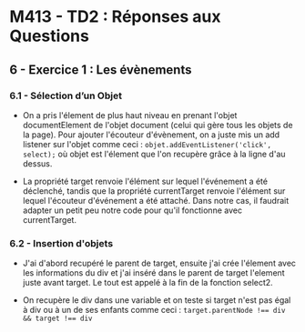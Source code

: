 # M413 - TD2 : Réponses aux Questions

## 6 - Exercice 1 : Les évènements

### 6.1 - Sélection d’un Objet

- On a pris l'élement de plus haut niveau en prenant l'objet documentElement de l'objet document (celui qui gère tous les objets de la page). Pour ajouter l'écouteur d'évènement, on a juste mis un add listener sur l'objet comme ceci : ```objet.addEventListener('click', select);``` où objet est l'élement que l'on recupère grâce à la ligne d'au dessus.

- La propriété target renvoie l'élément sur lequel l'événement a été déclenché, tandis que la propriété currentTarget renvoie l'élément sur lequel l'écouteur d'événement a été attaché. Dans notre cas, il faudrait adapter un petit peu notre code pour qu'il fonctionne avec currentTarget.

### 6.2 - Insertion d'objets

- J'ai d'abord recupéré le parent de target, ensuite j'ai crée l'élement avec les informations du div et j'ai inséré dans le parent de target l'element juste avant target. Le tout est appelé à la fin de la fonction select2.

- On recupère le div dans une variable et on teste si target n'est pas égal à div ou à un de ses enfants comme ceci : ```target.parentNode !== div && target !== div```
